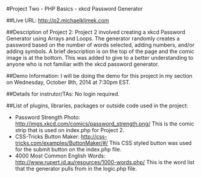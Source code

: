 #Project Two - PHP Basics - xkcd Password Generator

##Live URL:
<http://p2.michaelklimek.com>

##Description of Project 2:
Project 2 involved creating a xkcd Password Generator using Arrays and Loops. The generator randomly creates a password based on the number of words selected, adding numbers, and/or adding symbols. A brief description is on the top of the page and the comic image is at the bottom. This was added to give to a better understanding to anyone who is not familiar with the xkcd password generator.

##Demo Information:
I will be doing the demo for this project in my section on Wednesday, October 8th, 2014 at 7:30pm EST.

##Details for instrutor/TAs:
No login required.

##List of plugins, libraries, packages or outside code used in the project:
* Password Strength Photo: http://imgs.xkcd.com/comics/password_strength.png/ This is the comic strip that is used on index.php for Project 2.
* CSS-Tricks Button Maker: http://css-tricks.com/examples/ButtonMaker/#/ This CSS styled button was used for the submit button on the index.php file.
* 4000 Most Common English Words: http://www.rupert.id.au/resources/1000-words.php/ This is the word list that the generator pulls from in the logic.php file.

